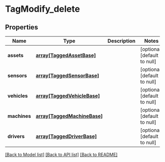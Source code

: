 # TagModify_delete

## Properties
Name | Type | Description | Notes
------------ | ------------- | ------------- | -------------
**assets** | [**array[TaggedAssetBase]**](TaggedAssetBase.md) |  | [optional] [default to null]
**sensors** | [**array[TaggedSensorBase]**](TaggedSensorBase.md) |  | [optional] [default to null]
**vehicles** | [**array[TaggedVehicleBase]**](TaggedVehicleBase.md) |  | [optional] [default to null]
**machines** | [**array[TaggedMachineBase]**](TaggedMachineBase.md) |  | [optional] [default to null]
**drivers** | [**array[TaggedDriverBase]**](TaggedDriverBase.md) |  | [optional] [default to null]

[[Back to Model list]](../README.md#documentation-for-models) [[Back to API list]](../README.md#documentation-for-api-endpoints) [[Back to README]](../README.md)


